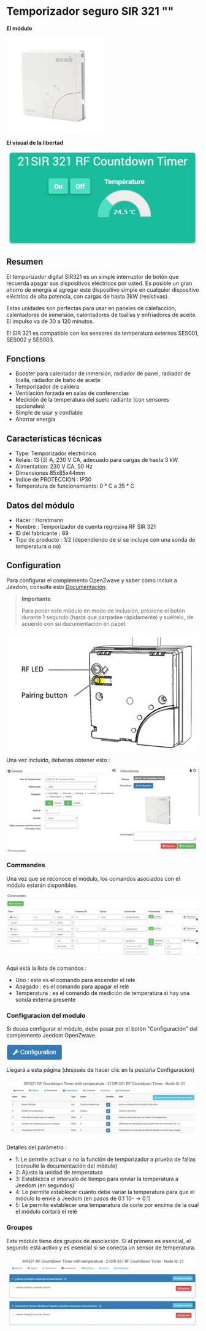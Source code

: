 # Temporizador seguro SIR 321 ""

**El módulo**

![module](images/secure.sir321/module.jpg)

**El visual de la libertad**

![vuedefaut1](images/secure.sir321/vuedefaut1.jpg)

Resumen
------

El temporizador digital SIR321 es un simple interruptor de botón que recuerda apagar sus dispositivos eléctricos por usted. Es posible un gran ahorro de energía al agregar este dispositivo simple en cualquier dispositivo eléctrico de alta potencia, con cargas de hasta 3kW (resistivas).

Estas unidades son perfectas para usar en paneles de calefacción, calentadores de inmersión, calentadores de toallas y enfriadores de aceite. El impulso va de 30 a 120 minutos.

El SIR 321 es compatible con los sensores de temperatura externos SES001, SES002 y SES003.

Fonctions
---------

-   Booster para calentador de inmersión, radiador de panel, radiador de toalla, radiador de baño de aceite
-   Temporizador de caldera
-   Ventilación forzada en salas de conferencias
-   Medición de la temperatura del suelo radiante (con sensores opcionales)
-   Simple de usar y confiable
-   Ahorrar energía

Características técnicas
---------------------------

-   Type: Temporizador electrónico
-   Relais: 13 (3) A, 230 V CA, adecuado para cargas de hasta 3 kW
-   Alimentation: 230 V CA, 50 Hz
-   Dimensiones 85x85x44mm
-   Indice de PROTECCION : IP30
-   Temperatura de funcionamiento: 0 ° C a 35 ° C

Datos del módulo
-----------------

-   Hacer : Horstmann
-   Nombre : Temporizador de cuenta regresiva RF SIR 321
-   ID del fabricante : 89
-   Tipo de producto : 1/2 (dependiendo de si se incluye con una sonda de temperatura o no)

Configuration
-------------

Para configurar el complemento OpenZwave y saber cómo incluir a Jeedom, consulte esto [Documentación](https://doc.jeedom.com/es_ES/plugins/automation%20protocol/openzwave/).
> **Importante**
>
> Para poner este módulo en modo de inclusión, presione el botón durante 1 segundo (hasta que parpadee rápidamente) y suéltelo, de acuerdo con su documentación en papel.

![inclusion](images/secure.sir321/inclusion.jpg)

Una vez incluido, deberías obtener esto :

![Plugin Zwave](images/secure.sir321/information.jpg)

### Commandes

Una vez que se reconoce el módulo, los comandos asociados con el módulo estarán disponibles.

![Comandos](images/secure.sir321/commandes.jpg)

Aquí está la lista de comandos :

-   Uno : este es el comando para encender el relé
-   Apagado : es el comando para apagar el relé
-   Temperatura : es el comando de medición de temperatura si hay una sonda externa presente

### Configuracion del modulo

Si desea configurar el módulo, debe pasar por el botón "Configuración" del complemento Jeedom OpenZwave.

![Configuración plugin Zwave](images/plugin/bouton_configuration.jpg)

Llegará a esta página (después de hacer clic en la pestaña Configuración)

![Config1](images/secure.sir321/config1.jpg)

Detalles del parámetro :

-   1: Le permite activar o no la función de temporizador a prueba de fallas (consulte la documentación del módulo)
-   2: Ajusta la unidad de temperatura
-   3: Establezca el intervalo de tiempo para enviar la temperatura a Jeedom (en segundos)
-   4: Le permite establecer cuánto debe variar la temperatura para que el módulo lo envíe a Jeedom (en pasos de 0.1 10- → 0.1)
-   5: Le permite establecer una temperatura de corte por encima de la cual el módulo cortará el relé

### Groupes

Este módulo tiene dos grupos de asociación. Si el primero es esencial, el segundo está activo y es esencial si se conecta un sensor de temperatura.

![Groupe](images/secure.sir321/groupe.jpg)
